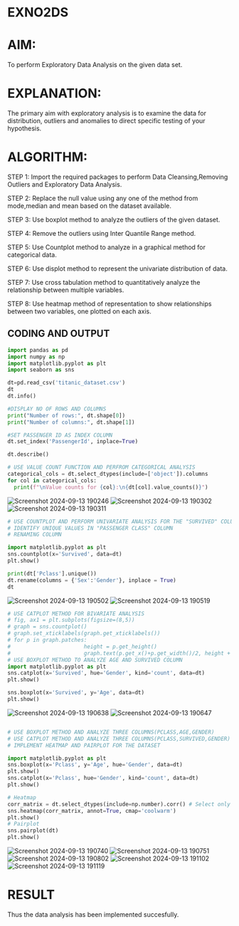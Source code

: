 
# EXNO2DS
# AIM:
To perform Exploratory Data Analysis on the given data set.
      
# EXPLANATION:
  The primary aim with exploratory analysis is to examine the data for distribution, outliers and anomalies to direct specific testing of your hypothesis.
  
# ALGORITHM:
STEP 1: Import the required packages to perform Data Cleansing,Removing Outliers and Exploratory Data Analysis.

STEP 2: Replace the null value using any one of the method from mode,median and mean based on the dataset available.

STEP 3: Use boxplot method to analyze the outliers of the given dataset.

STEP 4: Remove the outliers using Inter Quantile Range method.

STEP 5: Use Countplot method to analyze in a graphical method for categorical data.

STEP 6: Use displot method to represent the univariate distribution of data.

STEP 7: Use cross tabulation method to quantitatively analyze the relationship between multiple variables.

STEP 8: Use heatmap method of representation to show relationships between two variables, one plotted on each axis.

## CODING AND OUTPUT
```python
import pandas as pd
import numpy as np
import matplotlib.pyplot as plt
import seaborn as sns

dt=pd.read_csv('titanic_dataset.csv')
dt
dt.info()

#DISPLAY NO OF ROWS AND COLUMNS
print("Number of rows:", dt.shape[0])
print("Number of columns:", dt.shape[1])

#SET PASSENGER ID AS INDEX COLUMN
dt.set_index('PassengerId', inplace=True)

dt.describe()

# USE VALUE COUNT FUNCTION AND PERFROM CATEGORICAL ANALYSIS
categorical_cols = dt.select_dtypes(include=['object']).columns
for col in categorical_cols:
  print(f"\nValue counts for {col}:\n{dt[col].value_counts()}")
```
![Screenshot 2024-09-13 190246](https://github.com/user-attachments/assets/01d34c25-cf0b-475f-928e-f2050152a576)
![Screenshot 2024-09-13 190302](https://github.com/user-attachments/assets/c588bef6-ce25-4e95-80d7-f1725f8fea9e)
![Screenshot 2024-09-13 190311](https://github.com/user-attachments/assets/81071be4-1ad6-4771-a8d5-653bb46f8094)

```python
# USE COUNTPLOT AND PERFORM UNIVARIATE ANALYSIS FOR THE "SURVIVED" COLUMN IN TITANIC DATASET
# IDENTIFY UNIQUE VALUES IN "PASSENGER CLASS" COLUMN
# RENAMING COLUMN

import matplotlib.pyplot as plt
sns.countplot(x='Survived', data=dt)
plt.show()

print(dt['Pclass'].unique())
dt.rename(columns = {'Sex':'Gender'}, inplace = True)
dt
```
![Screenshot 2024-09-13 190502](https://github.com/user-attachments/assets/d0747259-7835-4883-86d1-ca12a56c6898)
![Screenshot 2024-09-13 190519](https://github.com/user-attachments/assets/e70f21bb-4259-4c10-a27b-5a2ce7806916)

```python
# USE CATPLOT METHOD FOR BIVARIATE ANALYSIS
# fig, ax1 = plt.subplots(figsize=(8,5))
# graph = sns.countplot()
# graph.set_xticklabels(graph.get_xticklabels())
# for p in graph.patches:
#                       height = p.get_height()
#                       graph.text(p.get_x()+p.get_width()/2, height + 20.8,height ,ha="left")
# USE BOXPLOT METHOD TO ANALYZE AGE AND SURVIVED COLUMN
import matplotlib.pyplot as plt
sns.catplot(x='Survived', hue='Gender', kind='count', data=dt)
plt.show()

sns.boxplot(x='Survived', y='Age', data=dt)
plt.show()
```
![Screenshot 2024-09-13 190638](https://github.com/user-attachments/assets/52cddc0a-5fd5-44a8-a18c-2864168d8826)
![Screenshot 2024-09-13 190647](https://github.com/user-attachments/assets/3f79f3cb-37e6-44e1-8a81-ab8e38f87da3)

```python

# USE BOXPLOT METHOD AND ANALYZE THREE COLUMNS(PCLASS,AGE,GENDER)
# USE CATPLOT METHOD AND ANALYZE THREE COLUMNS(PCLASS,SURVIVED,GENDER)
# IMPLEMENT HEATMAP AND PAIRPLOT FOR THE DATASET

import matplotlib.pyplot as plt
sns.boxplot(x='Pclass', y='Age', hue='Gender', data=dt)
plt.show()
sns.catplot(x='Pclass', hue='Gender', kind='count', data=dt)
plt.show()

# Heatmap
corr_matrix = dt.select_dtypes(include=np.number).corr() # Select only numerical columns for correlation calculation
sns.heatmap(corr_matrix, annot=True, cmap='coolwarm')
plt.show()
# Pairplot
sns.pairplot(dt)
plt.show()
```
![Screenshot 2024-09-13 190740](https://github.com/user-attachments/assets/f0404c4f-d74f-4189-9e2a-60a1866ad797)
![Screenshot 2024-09-13 190751](https://github.com/user-attachments/assets/148bba55-9b34-42ad-a948-4a0fd94ded10)
![Screenshot 2024-09-13 190802](https://github.com/user-attachments/assets/cc228d3c-ba3f-45dc-9ec0-6687ae0d08d4)
![Screenshot 2024-09-13 191102](https://github.com/user-attachments/assets/84c7e31c-91ff-4382-8edc-b424ef53b86b)
![Screenshot 2024-09-13 191119](https://github.com/user-attachments/assets/cbe97b37-6b61-4321-9397-f5894b627184)
# RESULT
Thus the data analysis has been implemented succesfully.
